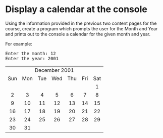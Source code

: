 # Display a calendar at the console

<p>Using the information provided in the previous two content pages for the course, create a program which prompts the user for the Month and Year and prints out to the console a calendar for the given month and year.</p>
<p>For example:</p>
<pre>
Enter the month: 12
Enter the year: 2001
</pre>

<table border="0" cellspacing="3" cellpadding="3">
<tr><td align="center" colspan="7">December 2001</td></tr>
<tr>
<td align="center">Sun</td>
<td align="center">Mon</td>
<td align="center">Tue</td>
<td align="center">Wed</td>
<td align="center">Thu</td>
<td align="center">Fri</td>
<td align="center">Sat</td>
</tr>
<tr>
<td align="center"></td>
<td align="center"></td>
<td align="center"></td>
<td align="center"></td>
<td align="center"></td>
<td align="center"></td>
<td align="center">1</td>
</tr>
<tr>
<td align="center">2</td>
<td align="center">3</td>
<td align="center">4</td>
<td align="center">5</td>
<td align="center">6</td>
<td align="center">7</td>
<td align="center">8</td>
</tr>
<tr>
<td align="center">9</td>
<td align="center">10</td>
<td align="center">11</td>
<td align="center">12</td>
<td align="center">13</td>
<td align="center">14</td>
<td align="center">15</td>
</tr>
<tr>
<td align="center">16</td>
<td align="center">17</td>
<td align="center">18</td>
<td align="center">19</td>
<td align="center">20</td>
<td align="center">21</td>
<td align="center">22</td>
</tr>
<tr>
<td align="center">23</td>
<td align="center">24</td>
<td align="center">25</td>
<td align="center">26</td>
<td align="center">27</td>
<td align="center">28</td>
<td align="center">29</td>
</tr>
<tr>
<td align="center">30</td>
<td align="center">31</td>
<td align="center"></td>
<td align="center"></td>
<td align="center"></td>
<td align="center"></td>
<td align="center"></td>
</tr>
</table>
</div>